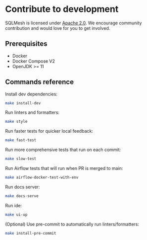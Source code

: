 # Contribute to development
SQLMesh is licensed under [Apache 2.0](https://github.com/TobikoData/sqlmesh/blob/main/LICENSE). We encourage community contribution and would love for you to get involved.

## Prerequisites
* Docker
* Docker Compose V2
* OpenJDK >= 11

## Commands reference

Install dev dependencies:
```bash
make install-dev
```
Run linters and formatters:
```bash
make style
```
Run faster tests for quicker local feedback:
```bash
make fast-test
```
Run more comprehensive tests that run on each commit:
```bash
make slow-test
```
Run Airflow tests that will run when PR is merged to main:
```bash
make airflow-docker-test-with-env
```
Run docs server:
```bash
make docs-serve
```
Run ide:
```bash
make ui-up
```
(Optional) Use pre-commit to automatically run linters/formatters:
```bash
make install-pre-commit
```

